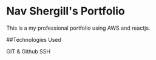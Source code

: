 # Nav Shergill's Portfolio

This is a my professional portfolio using AWS and reactjs.

##Technologies Used

GIT & Github
SSH

